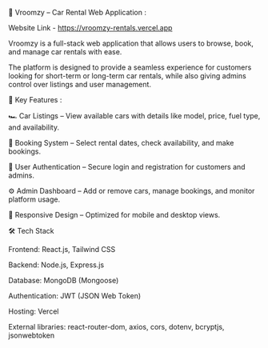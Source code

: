🚗 Vroomzy – Car Rental Web Application : 

Website Link - https://vroomzy-rentals.vercel.app

Vroomzy is a full-stack web application that allows users to browse, book, and manage car rentals with ease. 

The platform is designed to provide a seamless experience for customers looking for short-term or long-term car rentals, while also giving admins control over listings and user management.


🔑 Key Features : 

🏎️ Car Listings – View available cars with details like model, price, fuel type, and availability.

📅 Booking System – Select rental dates, check availability, and make bookings.

👤 User Authentication – Secure login and registration for customers and admins.

⚙️ Admin Dashboard – Add or remove cars, manage bookings, and monitor platform usage.

📱 Responsive Design – Optimized for mobile and desktop views.


🛠️ Tech Stack

Frontend: React.js, Tailwind CSS

Backend: Node.js, Express.js

Database: MongoDB (Mongoose)

Authentication: JWT (JSON Web Token)

Hosting: Vercel 

External libraries: react-router-dom, axios, cors, dotenv, bcryptjs, jsonwebtoken
